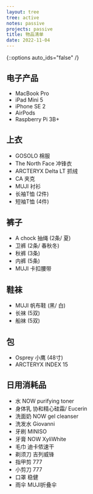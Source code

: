 ```yaml
---
layout: tree
tree: active
notes: passive
projects: passive
title: 物品清单
date: 2022-11-04
---
```



{::options auto_ids="false" /}


## 电子产品
* MacBook Pro
* iPad Mini 5
* iPhone SE 2
* AirPods
* Raspberry Pi 3B+

## 上衣
* GOSOLO 棉服
* The North Face 冲锋衣
* ARCTERYX Delta LT 抓绒
* CA 夹克
* MUJI 衬衫
* 长袖T恤 (2件)
* 短袖T恤 (4件)

## 裤子
* A chock 抽绳 (2条/ 夏)
* 卫裤 (2条/ 春秋冬)
* 秋裤 (3条)
* 内裤 (5条)
* MUJI 卡扣腰带

## 鞋袜
* MUJI 帆布鞋 (黑/ 白)
* 长袜 (5双)
* 船袜 (5双)

## 包
* Osprey 小鹰 (48寸)
* ARCTERYX INDEX 15

## 日用消耗品
* 水 NOW purifying toner
* 身体乳 协和精心硅霜/ Eucerin
* 洗面奶 NOW gel cleanser
* 洗发水 Giovanni
* 牙刷 MINISO
* 牙膏 NOW XyliWhite
* 毛巾 迪卡侬速干
* 剃须刀 吉列威锋
* 指甲剪 777
* 小剪刀 777
* 口罩 稳健
* 雨伞 MUJI折叠伞

